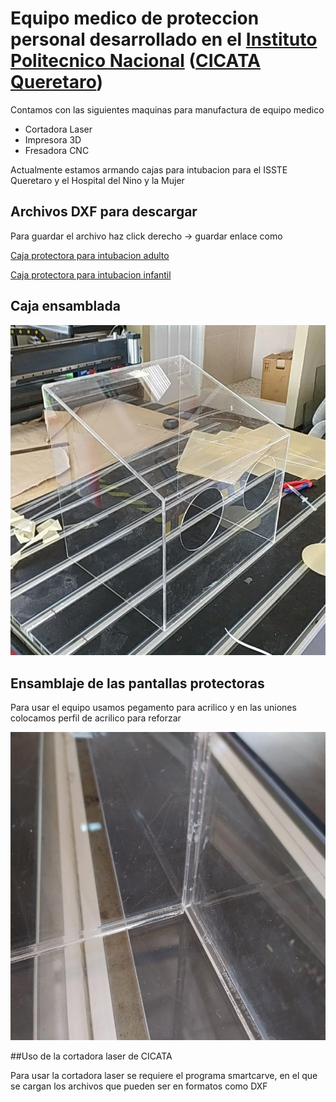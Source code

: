 # Equipo medico de proteccion personal desarrollado en el [Instituto Politecnico Nacional](https://www.ipn.mx/) ([CICATA Queretaro](https://www.cicataqro.ipn.mx/cq/qro/Paginas/index.html))


Contamos con las siguientes maquinas para manufactura de equipo medico

+ Cortadora Laser
+ Impresora 3D
+ Fresadora CNC


Actualmente estamos armando cajas para intubacion para el ISSTE Queretaro y el Hospital del Nino y la Mujer

## Archivos DXF para descargar

Para guardar el archivo haz click derecho -> guardar enlace como 



[Caja protectora para intubacion adulto](https://github.com/CICATA/covid19/raw/master/caja_covid_rampa_adulto.dxf)


[Caja protectora para intubacion infantil](https://github.com/CICATA/covid19/raw/master/caja_covid_rampa_infantil.dxf)


## Caja ensamblada

![ensamblada](https://github.com/CICATA/covid19/blob/master/terminada.jpg)

## Ensamblaje de las pantallas protectoras

Para usar el equipo usamos pegamento para acrilico y en las uniones colocamos perfil de acrilico para reforzar

![ensamblada](https://github.com/CICATA/covid19/blob/master/esquinas.jpg)

##Uso de la cortadora laser de CICATA

Para usar la cortadora laser se requiere el programa smartcarve, en el que se cargan los archivos que pueden ser en formatos como DXF

